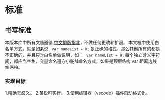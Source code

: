 # 标准

## 书写标准

本版本库中所有文档遵循 [中文排版指北](https://github.com/mzlogin/chinese-copywriting-guidelines)，不做任何更改和扩展。
本文档中使用白名单方式，就是如果说 ``  var nameList = 0; `` 是正确的格式，那么其他所有的都是不正确的，并且只对白名单做说明，如： ``  var nameList = 0; `` 每个独立含义字符间，都应当空格，变量命名遵守小驼峰命名方式，如果是顶层结构 var 距离边线空俩格。

### 实现目标

1.精确无歧义。
2.轻松可实行。
3.使用编辑器（vscode）插件自动格式化。
